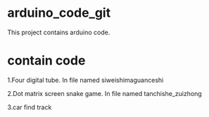 # arduino_code_git
This project contains arduino code.

contain code
======

1.Four digital tube. 
    In file named siweishimaguanceshi

2.Dot matrix screen snake game. 
    In file named tanchishe_zuizhong

3.car find track
    

